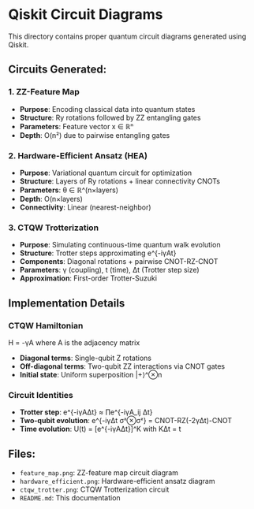 # Qiskit Circuit Diagrams

This directory contains proper quantum circuit diagrams generated using Qiskit.

## Circuits Generated:

### 1. ZZ-Feature Map
- **Purpose**: Encoding classical data into quantum states
- **Structure**: Ry rotations followed by ZZ entangling gates
- **Parameters**: Feature vector x ∈ ℝⁿ
- **Depth**: O(n²) due to pairwise entangling gates

### 2. Hardware-Efficient Ansatz (HEA)
- **Purpose**: Variational quantum circuit for optimization
- **Structure**: Layers of Ry rotations + linear connectivity CNOTs
- **Parameters**: θ ∈ ℝ^(n×layers)
- **Depth**: O(n×layers)
- **Connectivity**: Linear (nearest-neighbor)

### 3. CTQW Trotterization
- **Purpose**: Simulating continuous-time quantum walk evolution
- **Structure**: Trotter steps approximating e^{-iγAt}
- **Components**: Diagonal rotations + pairwise CNOT-RZ-CNOT
- **Parameters**: γ (coupling), t (time), Δt (Trotter step size)
- **Approximation**: First-order Trotter-Suzuki

## Implementation Details

### CTQW Hamiltonian
H = -γA where A is the adjacency matrix
- **Diagonal terms**: Single-qubit Z rotations
- **Off-diagonal terms**: Two-qubit ZZ interactions via CNOT gates
- **Initial state**: Uniform superposition |+⟩^⊗n

### Circuit Identities
- **Trotter step**: e^{-iγAΔt} ≈ ∏e^{-iγA_ij Δt}
- **Two-qubit evolution**: e^{-iγΔt σᶻ⊗σᶻ} = CNOT-RZ(-2γΔt)-CNOT
- **Time evolution**: U(t) = [e^{-iγAΔt}]^K with KΔt = t

## Files:
- `feature_map.png`: ZZ-feature map circuit diagram
- `hardware_efficient.png`: Hardware-efficient ansatz diagram
- `ctqw_trotter.png`: CTQW Trotterization circuit
- `README.md`: This documentation
